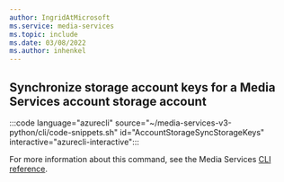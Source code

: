 ```yaml
---
author: IngridAtMicrosoft
ms.service: media-services 
ms.topic: include
ms.date: 03/08/2022
ms.author: inhenkel
---
```


<!--Synchronize storage account keys for a storage account associated with an Azure Media Services account.-->

## Synchronize storage account keys for a Media Services account storage account

:::code language="azurecli" source="~/media-services-v3-python/cli/code-snippets.sh" id="AccountStorageSyncStorageKeys" interactive="azurecli-interactive":::

For more information about this command, see the Media Services [CLI reference](/cli/azure/ams/account/storage?view=azure-cli-latest#az-ams-account-storage-sync-storage-keys).
